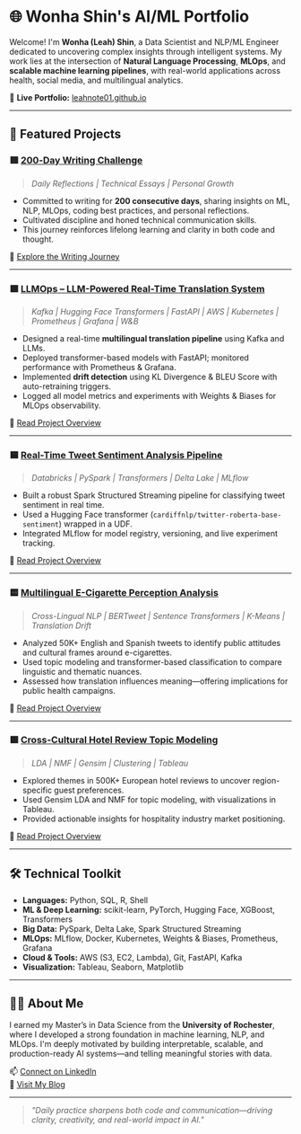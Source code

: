 # 🌐 Wonha Shin's AI/ML Portfolio

Welcome! I'm **Wonha (Leah) Shin**, a Data Scientist and NLP/ML Engineer dedicated to uncovering complex insights through intelligent systems. My work lies at the intersection of **Natural Language Processing**, **MLOps**, and **scalable machine learning pipelines**, with real-world applications across health, social media, and multilingual analytics.

🔗 **Live Portfolio:** [leahnote01.github.io](https://leahnote01.github.io)

---

## 📌 Featured Projects

### 🟥 [200‑Day Writing Challenge](https://leahnote01.github.io/blog/project/200-days-writing/)
> *Daily Reflections | Technical Essays | Personal Growth*

- Committed to writing for **200 consecutive days**, sharing insights on ML, NLP, MLOps, coding best practices, and personal reflections.
- Cultivated discipline and honed technical communication skills.
- This journey reinforces lifelong learning and clarity in both code and thought.

🔗 [Explore the Writing Journey](https://leahnote01.github.io/blog/)

---

### 🟪 [LLMOps – LLM-Powered Real-Time Translation System](https://leahnote01.github.io/blog/project/llmops-translation/)
> *Kafka | Hugging Face Transformers | FastAPI | AWS | Kubernetes | Prometheus | Grafana | W&B*

- Designed a real-time **multilingual translation pipeline** using Kafka and LLMs.
- Deployed transformer-based models with FastAPI; monitored performance with Prometheus & Grafana.
- Implemented **drift detection** using KL Divergence & BLEU Score with auto-retraining triggers.
- Logged all model metrics and experiments with Weights & Biases for MLOps observability.

🔗 [Read Project Overview](https://believed-chevre-225.notion.site/LLMOps-Project-197e7805c3c481aaa37cfc9388a6c2da?pvs=4)

---

### 🟦 [Real-Time Tweet Sentiment Analysis Pipeline](https://leahnote01.github.io/blog/project/tweet-sentiment-streaming/)
> *Databricks | PySpark | Transformers | Delta Lake | MLflow*

- Built a robust Spark Structured Streaming pipeline for classifying tweet sentiment in real time.
- Used a Hugging Face transformer (`cardiffnlp/twitter-roberta-base-sentiment`) wrapped in a UDF.
- Integrated MLflow for model registry, versioning, and live experiment tracking.

🔗 [Read Project Overview](https://leahnote01.github.io/realtime_tweet.html)

---

### 🟨 [Multilingual E-Cigarette Perception Analysis](https://leahnote01.github.io/blog/project/e-cigarette-multilingual/)
> *Cross-Lingual NLP | BERTweet | Sentence Transformers | K-Means | Translation Drift*

- Analyzed 50K+ English and Spanish tweets to identify public attitudes and cultural frames around e-cigarettes.
- Used topic modeling and transformer-based classification to compare linguistic and thematic nuances.
- Assessed how translation influences meaning—offering implications for public health campaigns.

🔗 [Read Project Overview](https://leahnote01.github.io/ecigar.html)

---

### 🟩 [Cross-Cultural Hotel Review Topic Modeling](https://leahnote01.github.io/blog/project/hotel-review-lda/)
> *LDA | NMF | Gensim | Clustering | Tableau*

- Explored themes in 500K+ European hotel reviews to uncover region-specific guest preferences.
- Used Gensim LDA and NMF for topic modeling, with visualizations in Tableau.
- Provided actionable insights for hospitality industry market positioning.

🔗 [Read Project Overview](https://leahnote01.github.io/nlp_hotel_review.html)

---

## 🛠 Technical Toolkit

- **Languages:** Python, SQL, R, Shell
- **ML & Deep Learning:** scikit-learn, PyTorch, Hugging Face, XGBoost, Transformers
- **Big Data:** PySpark, Delta Lake, Spark Structured Streaming
- **MLOps:** MLflow, Docker, Kubernetes, Weights & Biases, Prometheus, Grafana
- **Cloud & Tools:** AWS (S3, EC2, Lambda), Git, FastAPI, Kafka
- **Visualization:** Tableau, Seaborn, Matplotlib

---

## 👩‍💻 About Me

I earned my Master’s in Data Science from the **University of Rochester**, where I developed a strong foundation in machine learning, NLP, and MLOps. I'm deeply motivated by building interpretable, scalable, and production-ready AI systems—and telling meaningful stories with data.

📫 [Connect on LinkedIn](https://www.linkedin.com/in/wshin7/)  
📝 [Visit My Blog](https://leahnote01.github.io/blog/)

---

> *"Daily practice sharpens both code and communication—driving clarity, creativity, and real-world impact in AI."*
